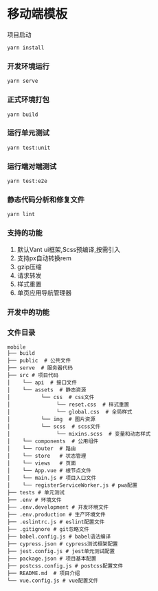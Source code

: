 # 移动端模板

项目启动

```
yarn install
```

### 开发环境运行
```
yarn serve
```

### 正式环境打包
```
yarn build
```

### 运行单元测试
```
yarn test:unit
```

### 运行端对端测试
```
yarn test:e2e
```

### 静态代码分析和修复文件
```
yarn lint
```
### 支持的功能

1. 默认Vant ui框架,Scss预编译,按需引入
2. 支持px自动转换rem
3. gzip压缩
4. 请求转发
5. 样式重置
6. 单页应用导航管理器

### 开发中的功能


### 文件目录
```
mobile
├── build 
├── public  # 公共文件
├── serve  # 服务器代码
├── src # 项目代码
│    └── api  # 接口文件
│    └── assets  # 静态资源
│          └── css  # css文件
│               └── reset.css  # 样式重置
│               └── global.css  # 全局样式
│          └── img  # 图片资源
│          └── scss  # scss文件
│               └── mixins.scss  # 变量和动态样式
│    └── components  # 公用组件
│    └── router  # 路由
│    └── store   # 状态管理
│    └── views   # 页面
│    └── App.vue # 根节点文件
│    └── main.js # 项目入口文件
│    └── registerServiceWorker.js # pwa配置
├── tests # 单元测试
├── .env # 环境文件
├── .env.development # 开发环境文件
├── .env.production # 生产环境文件
├── .eslintrc.js # eslint配置文件
├── .gitignore # git忽略文件
├── babel.config.js # babel语法编译
├── cypress.json # cypress测试框架配置
├── jest.config.js # jest单元测试配置
├── package.json # 项目基本配置
├── postcss.config.js # postcss配置文件
├── README.md  # 项目介绍
└── vue.config.js # vue配置文件

```
